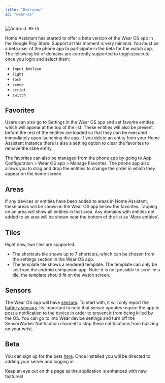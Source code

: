 ```yaml
---
title: "Overview"
id: "wear-os"
---
```


![Android](/assets/android.svg) &nbsp;<span class="beta">BETA</span><br />

Home Assistant has started to offer a beta version of the Wear OS app in the Google Play Store. Support at this moment is very minimal. You must be a beta user of the phone app to participate in the beta for the watch app. The following list of domains are currently supported to toggle/execute once you login and select them:

* `input_boolean`
* `light`
* `lock`
* `scene`
* `script`
* `switch`

## Favorites

Users can also go to Settings in the Wear OS app and set favorite entities which will appear at the top of the list. These entities will also be present before the rest of the entities are loaded so that they can be executed immediately upon launching the app. If you delete an entity from your Home Assistant instance there is also a setting option to clear the favorites to remove the stale entity.

The favorites can also be managed from the phone app by going to App Configuration > Wear OS app > Manage Favorites. The phone app also allows you to drag and drop the entities to change the order in which they appear on the home screen.

## Areas

If any devices or entities have been added to areas in Home Assistant, these areas will be shown in the Wear OS app below the favorites. Tapping on an area will show all entities in that area. Any domains with entities not added to an area will be shown near the bottom of the list as 'More entities'.

## Tiles

Right now, two tiles are supported:

* The shortcuts tile shows up to 7 shortcuts, which can be chosen from the settings section in the Wear OS app.
* The template tile shows a rendered template. The template can only be set from the android companion app. Note: it is not possible to scroll in a tile, the template should fit on the watch screen.

## Sensors

The Wear OS app will have [sensors](../core/sensors.md). To start with, it will only report the [battery sensors](../core/sensors.md#battery-sensors). Its important to note that sensor updates require the app to post a notification to the device in order to prevent it from being killed by the OS. You can go to into Wear device settings and turn off the SensorWorker Notification channel to stop these notifications from buzzing on your wrist.

## Beta

You can sign up for the beta [here](https://play.google.com/apps/testing/io.homeassistant.companion.android). Once installed you will be directed to adding your server and logging in.

Keep an eye out on this page as the application is enhanced with new features!
